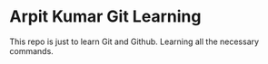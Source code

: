 # Arpit Kumar Git Learning
This repo is just to learn Git and Github.
Learning all the necessary commands.